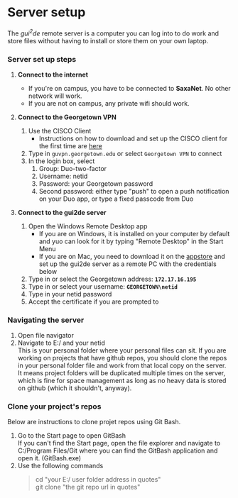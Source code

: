 # Server setup

The _gui<sup>2</sup>de_ remote server is a computer you can log into to do work and store files without having to install or store them on your own laptop.

### Server set up steps

1. **Connect to the internet**   
    - If you're on campus, you have to be connected to **SaxaNet**. No other network will work.  
    - If you are not on campus, any private wifi should work.  
      
1. **Connect to the Georgetown VPN**  
    1. Use the CISCO Client
        - Instructions on how to download and set up the CISCO client for the first time are [here](https://uis.georgetown.edu/security/vpn/)
    1. Type in `guvpn.georgetown.edu` or select `Georgetown VPN` to connect
    1. In the login box, select
        1. Group: Duo-two-factor
        1. Username: netid
        1. Password: your Georgetown password
        1. Second password: either type "push" to open a push notification on your Duo app, or type a fixed passcode from Duo

1. **Connect to the gui2de server**
    1. Open the Windows Remote Desktop app
        - If you are on Windows, it is installed on your computer by default and yuo can look for it by typing "Remote Desktop" in the Start Menu
        - If you are on Mac, you need to download it on the [appstore](https://apps.apple.com/us/app/microsoft-remote-desktop/id714464092) and set up the gui2de server as a remote PC with the credentials below
    1. Type in or select the Georgetown address: **`172.17.16.195`**
    1. Type in or select your username: **`GEORGETOWN\netid`**
    1. Type in your netid password
    1. Accept the certificate if you are prompted to

### Navigating the server

1. Open file navigator  
1. Navigate to E:/ and your netid  
    This is your personal folder where your personal files can sit. If you are working on projects that have github repos, you should clone the repos in your personal folder file and work from that local copy on the server. It means project folders will be duplicated multiple times on the server, which is fine for space management as long as no heavy data is stored on github (which it shouldn't, anyway).

### Clone your project's repos  

Below are instructions to clone projet repos using Git Bash.

1. Go to the Start page to open GitBash  
    If you can't find the Start page, open the file explorer and navigate to C:/Program Files/Git where you can find the GitBash application and open it. (GitBash.exe)
1. Use the following commands
    > cd "your E:/ user folder address in quotes"  
    > git clone "the git repo url in quotes"
